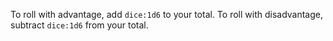 To roll with advantage, add `dice:1d6` to your total.
To roll with disadvantage, subtract `dice:1d6` from your total.